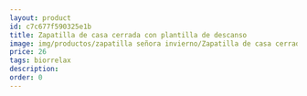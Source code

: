 ```yaml
---
layout: product
id: c7c677f590325e1b
title: Zapatilla de casa cerrada con plantilla de descanso
image: img/productos/zapatilla señora invierno/Zapatilla de casa cerrada con plantilla de descanso=26=biorrelax.webp
price: 26
tags: biorrelax
description: 
order: 0
---
```

